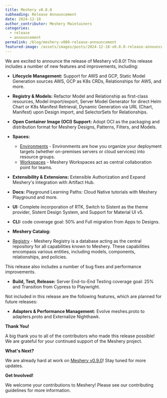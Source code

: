 ```yaml
---
title: Meshery v0.8.0
subheading: Release Announcement
date: 2024-12-18
author_contributor: Meshery Maintainers
categories:
  - release
  - announcement
permalink: /blog/meshery-v080-release-announcement
featured-image: /assets/images/posts/2024-12-18-v0.8.0-release-announcement/meshery-v080-release-announcement.png
---
```


We are excited to announce the release of Meshery v0.8.0! This release includes a number of new features and improvements, including:

* **Lifecycle Management:** Support for AWS and GCP, Static Model Generation sources AWS, GCP as K8s CRDs, Relationships for AWS, and more.  
* **Registry & Models:** Refactor Model and Relationship as first-class resources, Model import/export, Server Model Generator for direct Helm Chart or K8s Manifest Retrieval, Dynamic Generation via URL (Chart, Manifest) upon Design import, and SelectorSets for Relationships.  
* **Open Container Image (OCI) Support:** Adopt OCI as the packaging and distribution format for Meshery Designs, Patterns, Filters, and Models.  
* **Spaces:**
  * [Environments](https://docs.meshery.io/concepts/logical/environments) - Environments are how you organize your deployment targets (whether on-premises servers or cloud services) into resource groups.
  * [Workspaces](https://docs.meshery.io/concepts/logical/workspaces) - Meshery Workspaces act as central collaboration point for teams.
* **Extensibility & Extensions:** Extensible Authorization and Expand Meshery's Integration with Artifact Hub.  
* **Docs:** Playground Learning Paths: Cloud Native tutorials with Meshery Playground and more.  
* **UI:** Complete incorporation of RTK, Switch to Sistent as the theme provider, Sistent Design System, and Support for Material UI v5.  
* **CLI:** code coverage goal: 50% and Full migration from Apps to Designs.  

* **Meshery Catalog:**
* [Registry](https://docs.meshery.io/concepts/logical/registry) - Meshery Registry is a database acting as the central repository for all capabilities known to Meshery. These capabilities encompass various entities, including models, components, relationships, and policies.

This release also includes a number of bug fixes and performance improvements.
* **Build, Test, Release:** Server End-to-End Testing coverage goal: 25% and Transition from Cypress to Playwright.  


Not included in this release are the following features, which are planned for future releases:

* **Adapters & Performance Management:** Evolve meshes.proto to adapters.proto and Externalize Nighthawk.  
  
**Thank You!**

A big thank you to all of the contributors who made this release possible! We are grateful for your continued support of the Meshery project.

**What's Next?**

We are already hard at work on [Meshery v0.9.0](https://discuss.layer5.io/t/meshery-v0-9-roadmap/6296)! Stay tuned for more updates.

**Get Involved!**

We welcome your contributions to Meshery! Please see our contributing guidelines for more information.  
